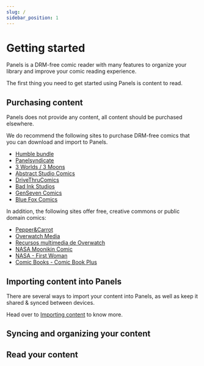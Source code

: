 ```yaml
---
slug: /
sidebar_position: 1
---
```


# Getting started

Panels is a DRM-free comic reader with many features to organize your library and improve your comic reading experience.

The first thing you need to get started using Panels is content to read.

## Purchasing content

Panels does not provide any content, all content should be purchased elsewhere.

We do recommend the following sites to purchase DRM-free comics that you can download and import to Panels.

- [Humble bundle](https://www.humblebundle.com/books?partner=panels)
- [Panelsyndicate](http://panelsyndicate.com/)
- [3 Worlds / 3 Moons](https://3w3m.substack.com/)
- [Abstract Studio Comics](https://abstractstudiocomics.com/shop/)
- [DriveThruComics](https://www.drivethrucomics.com/)
- [Bad Ink Studios](https://badinkstudios.com/shop/)
- [GenSeven Comics](https://gen7comics.com/)
- [Blue Fox Comics](https://bluefoxcomics.com/collections/digital)

In addition, the following sites offer free, creative commons or public domain comics:

- [Pepper&Carrot](https://www.peppercarrot.com/)
- [Overwatch Media](https://overwatch.blizzard.com/en-us/media/stories/)
- [Recursos multimedia de Overwatch](https://overwatch.blizzard.com/es-es/media/stories/)
- [NASA Moonikin Comic](https://www.nasa.gov/specials/moonikin-comic/)
- [NASA - First Woman](https://www.nasa.gov/specials/calliefirst/)
- [Comic Books - Comic Book Plus](https://comicbookplus.com/?cid=1507)

## Importing content into Panels

There are several ways to import your content into Panels, as well as keep it shared & synced between devices.

Head over to [Importing content](./category/importing-content) to know more.

## Syncing and organizing your content

## Read your content
